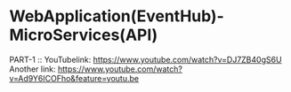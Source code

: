 # WebApplication(EventHub)-MicroServices(API)
 
 PART-1 ::
 YouTubelink: https://www.youtube.com/watch?v=DJ7ZB40gS6U
Another link: https://www.youtube.com/watch?v=Ad9Y6ICOFho&feature=youtu.be



